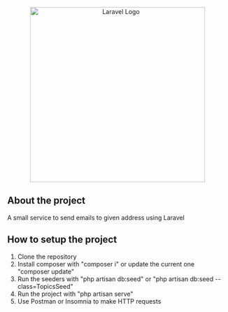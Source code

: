 <p align="center"><a href="https://laravel.com" target="_blank"><img src="https://raw.githubusercontent.com/laravel/art/master/logo-lockup/5%20SVG/2%20CMYK/1%20Full%20Color/laravel-logolockup-cmyk-red.svg" width="400" alt="Laravel Logo"></a></p>

## About the project

A small service to send emails to given address using Laravel 

## How to setup the project

1. Clone the repository
2. Install composer with "composer i" or update the current one "composer update"
3. Run the seeders with "php artisan db:seed" or "php artisan db:seed --class=TopicsSeed"
4. Run the project with "php artisan serve"
5. Use Postman or Insomnia to make HTTP requests
